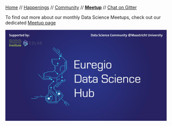 [Home](README.md) // [Happenings](happenings.md) // [Community](community.md) // **[Meetup](meetup.md)** // [Chat on Gitter](https://gitter.im/eu-data-science/Lobby)

To find out more about our monthly Data Science Meetups, check out our dedicated [Meetup page](https://www.meetup.com/euregio-data-science-meetup/)

[![EDSM](/assets/EDSM_partners.jpg)](https://www.meetup.com/euregio-data-science-meetup/)
